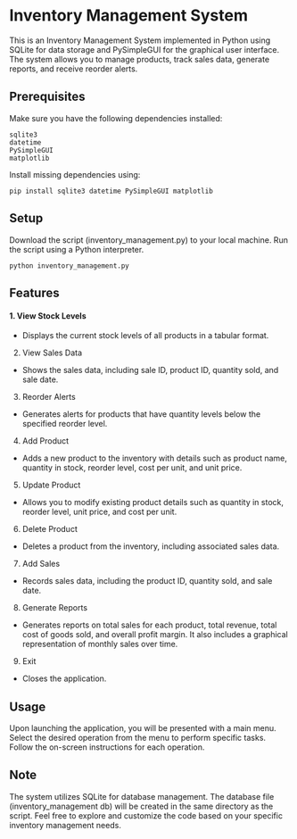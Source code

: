 # Inventory Management System

This is an Inventory Management System implemented in Python using SQLite for data storage and PySimpleGUI for the graphical user interface. The system allows you to manage products, track sales data, generate reports, and receive reorder alerts.

## Prerequisites
Make sure you have the following dependencies installed:

    sqlite3
    datetime
    PySimpleGUI
    matplotlib

Install missing dependencies using:

    pip install sqlite3 datetime PySimpleGUI matplotlib

## Setup

Download the script (inventory_management.py) to your local machine.
Run the script using a Python interpreter.

    python inventory_management.py

## Features
#### 1. View Stock Levels
- Displays the current stock levels of all products in a tabular format.

2. View Sales Data
- Shows the sales data, including sale ID, product ID, quantity sold, and sale date.

3. Reorder Alerts
- Generates alerts for products that have quantity levels below the specified reorder level.

4. Add Product
- Adds a new product to the inventory with details such as product name, quantity in stock, reorder level, cost per unit, and unit price.

5. Update Product
- Allows you to modify existing product details such as quantity in stock, reorder level, unit price, and cost per unit.

6. Delete Product
- Deletes a product from the inventory, including associated sales data.

7. Add Sales
- Records sales data, including the product ID, quantity sold, and sale date.

8. Generate Reports
- Generates reports on total sales for each product, total revenue, total cost of goods sold, and overall profit margin. It also includes a graphical representation of monthly sales over time.

9. Exit
- Closes the application.

## Usage

Upon launching the application, you will be presented with a main menu.
Select the desired operation from the menu to perform specific tasks.
Follow the on-screen instructions for each operation.

## Note

The system utilizes SQLite for database management. The database file (inventory_management db) will be created in the same directory as the script.
Feel free to explore and customize the code based on your specific inventory management needs.

